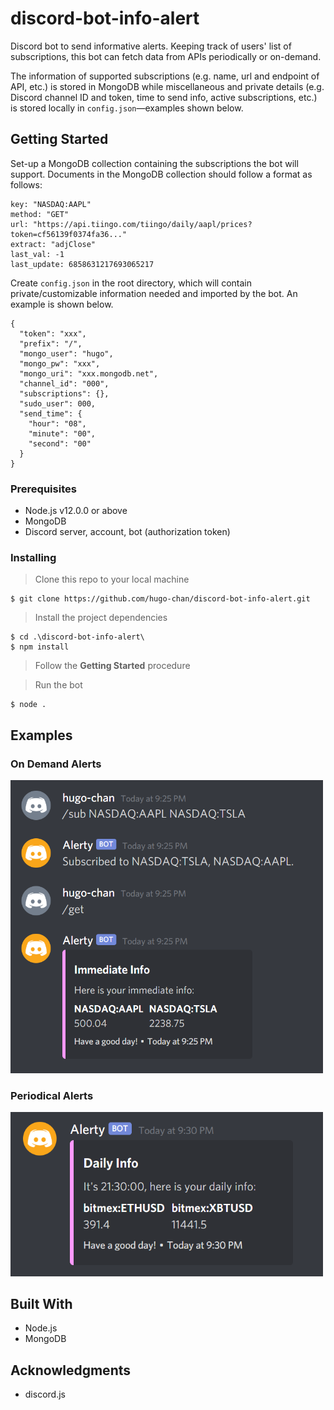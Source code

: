 # discord-bot-info-alert

Discord bot to send informative alerts. Keeping track of users' list of subscriptions, this bot can fetch data from APIs periodically or on-demand. 

The information of supported subscriptions (e.g. name, url and endpoint of API, etc.) is stored in MongoDB while miscellaneous and private details (e.g. Discord channel ID and token, time to send info, active subscriptions, etc.) is stored locally in `config.json`—examples shown below.

## Getting Started

Set-up a MongoDB collection containing the subscriptions the bot will support. Documents in the MongoDB collection should follow a format as follows:

```
key: "NASDAQ:AAPL"
method: "GET"
url: "https://api.tiingo.com/tiingo/daily/aapl/prices?token=cf56139f0374fa36..."
extract: "adjClose"
last_val: -1
last_update: 6858631217693065217
```
Create `config.json` in the root directory, which will contain private/customizable information needed and imported by the bot. An example is shown below.

```
{
  "token": "xxx",
  "prefix": "/",
  "mongo_user": "hugo",
  "mongo_pw": "xxx",
  "mongo_uri": "xxx.mongodb.net",
  "channel_id": "000",
  "subscriptions": {},
  "sudo_user": 000,
  "send_time": {
    "hour": "08",
    "minute": "00",
    "second": "00"
  }
}
```

### Prerequisites
* Node.js v12.0.0 or above
* MongoDB
* Discord server, account, bot (authorization token)

### Installing
> Clone this repo to your local machine

```
$ git clone https://github.com/hugo-chan/discord-bot-info-alert.git
```

> Install the project dependencies

```
$ cd .\discord-bot-info-alert\
$ npm install
```

> Follow the **Getting Started** procedure

> Run the bot

```
$ node .
```
## Examples
### On Demand Alerts
<img src="https://raw.githubusercontent.com/hugo-chan/discord-bot-info-alert/master/examples/on_demand.png" alt="on demand alerts" width="500">

### Periodical Alerts
<img src="https://raw.githubusercontent.com/hugo-chan/discord-bot-info-alert/master/examples/periodic.png" alt="periodical alerts" width="500">

## Built With

* Node.js
* MongoDB


## Acknowledgments

* discord.js
